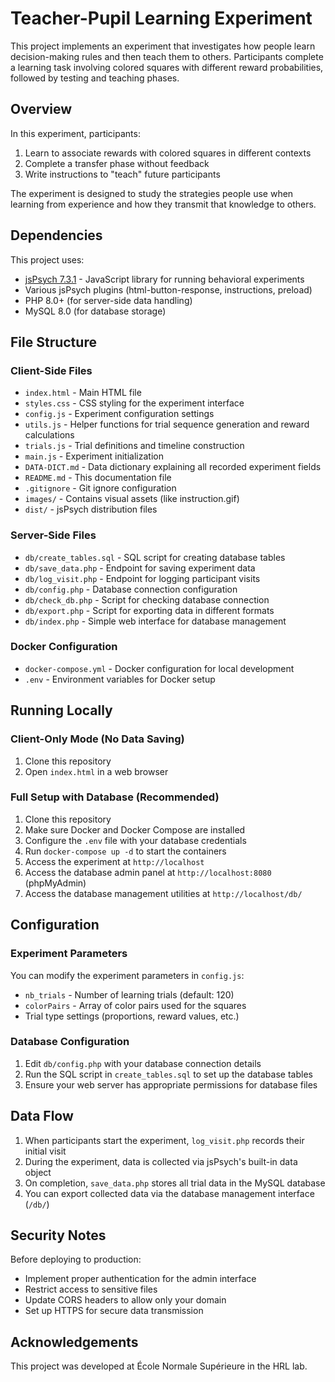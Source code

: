 # Teacher-Pupil Learning Experiment

This project implements an experiment that investigates how people learn decision-making rules and then teach them to others. Participants complete a learning task involving colored squares with different reward probabilities, followed by testing and teaching phases.

## Overview

In this experiment, participants:

1. Learn to associate rewards with colored squares in different contexts
2. Complete a transfer phase without feedback
3. Write instructions to "teach" future participants

The experiment is designed to study the strategies people use when learning from experience and how they transmit that knowledge to others.

## Dependencies

This project uses:

- [jsPsych 7.3.1](https://www.jspsych.org/) - JavaScript library for running behavioral experiments
- Various jsPsych plugins (html-button-response, instructions, preload)
- PHP 8.0+ (for server-side data handling)
- MySQL 8.0 (for database storage)

## File Structure

### Client-Side Files
- `index.html` - Main HTML file
- `styles.css` - CSS styling for the experiment interface
- `config.js` - Experiment configuration settings
- `utils.js` - Helper functions for trial sequence generation and reward calculations
- `trials.js` - Trial definitions and timeline construction
- `main.js` - Experiment initialization
- `DATA-DICT.md` - Data dictionary explaining all recorded experiment fields
- `README.md` - This documentation file
- `.gitignore` - Git ignore configuration
- `images/` - Contains visual assets (like instruction.gif)
- `dist/` - jsPsych distribution files

### Server-Side Files
- `db/create_tables.sql` - SQL script for creating database tables
- `db/save_data.php` - Endpoint for saving experiment data
- `db/log_visit.php` - Endpoint for logging participant visits
- `db/config.php` - Database connection configuration
- `db/check_db.php` - Script for checking database connection
- `db/export.php` - Script for exporting data in different formats
- `db/index.php` - Simple web interface for database management

### Docker Configuration
- `docker-compose.yml` - Docker configuration for local development
- `.env` - Environment variables for Docker setup

## Running Locally

### Client-Only Mode (No Data Saving)
1. Clone this repository
2. Open `index.html` in a web browser

### Full Setup with Database (Recommended)
1. Clone this repository
2. Make sure Docker and Docker Compose are installed
3. Configure the `.env` file with your database credentials
4. Run `docker-compose up -d` to start the containers
5. Access the experiment at `http://localhost`
6. Access the database admin panel at `http://localhost:8080` (phpMyAdmin)
7. Access the database management utilities at `http://localhost/db/`

## Configuration

### Experiment Parameters
You can modify the experiment parameters in `config.js`:

- `nb_trials` - Number of learning trials (default: 120)
- `colorPairs` - Array of color pairs used for the squares
- Trial type settings (proportions, reward values, etc.)

### Database Configuration
1. Edit `db/config.php` with your database connection details
2. Run the SQL script in `create_tables.sql` to set up the database tables
3. Ensure your web server has appropriate permissions for database files

## Data Flow
1. When participants start the experiment, `log_visit.php` records their initial visit
2. During the experiment, data is collected via jsPsych's built-in data object
3. On completion, `save_data.php` stores all trial data in the MySQL database
4. You can export collected data via the database management interface (`/db/`)

## Security Notes
Before deploying to production:
- Implement proper authentication for the admin interface
- Restrict access to sensitive files
- Update CORS headers to allow only your domain
- Set up HTTPS for secure data transmission

## Acknowledgements

This project was developed at École Normale Supérieure in the HRL lab.
